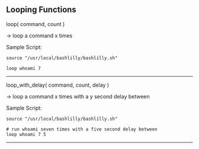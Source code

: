 Looping Functions
-----------------
loop( command, count )

-> loop a command x times

Sample Script:

```
source "/usr/local/bashlilly/bashlilly.sh"

loop whoami 7
```

---
loop_with_delay( command, count, delay )

-> loop a command x times with a y second delay between

Sample Script:

```
source "/usr/local/bashlilly/bashlilly.sh"

# run whoami seven times with a five second delay between
loop whoami 7 5
```

---

